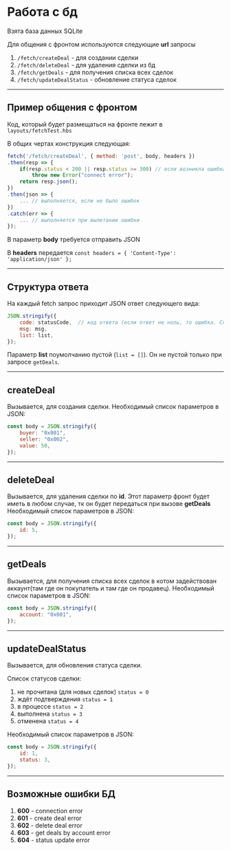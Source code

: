 # Работа с бд

Взята база данных SQLite

Для общения с фронтом используются следующие **url** запросы

1. `/fetch/createDeal` - для создании сделки
2. `/fetch/deleteDeal` - для удаления сделки из бд
3. `/fetch/getDeals` - для получения списка всех сделок
4. `/fetch/updateDealStatus` - обновление статуса сделок

---

## Пример общения с фронтом

Код, который будет размещаться на фронте лежит в  `layouts/fetchTest.hbs`

В общих чертах конструкция следующая:

```js
fetch('/fetch/createDeal', { method: 'post', body, headers })
.then(resp => {
    if(resp.status < 200 || resp.status >= 300) // если возникла ошибка, то срабатывает исключение и кадет в catch
        throw new Error("connect error");
    return resp.json();
})
.then(json => { 
    ... // выполняется, если не было ошибок
})
.catch(err => {
    ... // выполняется при вылетании ошибки
});
```

В параметр **body** требуется отправить JSON

В **headers** передается ``` const headers = { 'Content-Type': 'application/json' }; ```

---

## Структура ответа

На каждый fetch запрос приходит JSON ответ следующего вида:

```js
JSON.stringify({
    code: statusCode,  // код ответа (если ответ не ноль, то ошибка. Список ошибок ниже)
    msg: msg,
    list: list,
});
```

Параметр **list** поумолчанию пустой (`list = []`). Он не пустой только при запросе `getDeals`.

---

## createDeal

Вызывается, для создания сделки. Необходимый список параметров в JSON:

```js
const body = JSON.stringify({
    buyer: "0x001",
    seller: "0x002",
    value: 50,
});
```
---

## deleteDeal

Вызывается, для удаления сделки по **id**. Этот параметр фронт будет иметь в любом случае, тк он будет передаться при вызове **getDeals** Необходимый список параметров в JSON:

```js
const body = JSON.stringify({
    id: 5,
});
```
---

## getDeals

Вызывается, для получения списка всех сделок в котом задействован аккаунт(там где он покупатель и там где он продавец). Необходимый список параметров в JSON:

```js
const body = JSON.stringify({
    account: "0x001",
});
```
---

## updateDealStatus

Вызывается, для обновления статуса сделки. 

Список статусов сделки:
1. не прочитана (для новых сделок) `status = 0`
2. ждёт подтверждения `status = 1`
3. в процессе  `status = 2`
4. выполнена `status = 3`
5. отменена `status = 4`

Необходимый список параметров в JSON:

```js
const body = JSON.stringify({
    id: 1,
    status: 3,
});
```
---

## Возможные ошибки БД

1. **600** - connection error
2. **601** - create deal error 
3. **602** - delete deal error
4. **603** - get deals by account error
5. **604** - status update error


